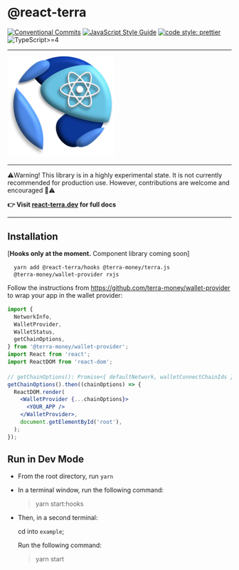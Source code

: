 # @react-terra

[![Conventional Commits](https://img.shields.io/badge/Conventional%20Commits-1.0.0-brightgreen.svg?maxAge=2592000)](https://conventionalcommits.org)
[![JavaScript Style Guide](https://img.shields.io/badge/code_style-standard-brightgreen.svg)](https://standardjs.com)
[![code style: prettier](https://img.shields.io/badge/code_style-prettier-ff69b4.svg?style=flat-square)](https://github.com/prettier/prettier)
![TypeScript>=4](https://img.shields.io/badge/TypeScript-%E2%89%A54-%233178c6)

---

[comment]: <> (![@react-terra]&#40;react-terra.svg | width = 200&#41;)
<img src="react-terra.svg" width='240' alt='react-terra logo'>

---

⚠️Warning! This library is in a highly experimental state. It is 
not currently recommended for production use. However, contributions are 
welcome and encouraged 🚀⚠️

**👉 Visit [react-terra.dev](https://react-terra.dev) for full docs**

---

## Installation

[**Hooks only at the moment.** Component library coming soon]

```shell
  yarn add @react-terra/hooks @terra-money/terra.js 
  @terra-money/wallet-provider rxjs
```

Follow the instructions from https://github.com/terra-money/wallet-provider
to wrap your app in the wallet provider:

```jsx
import {
  NetworkInfo,
  WalletProvider,
  WalletStatus,
  getChainOptions,
} from '@terra-money/wallet-provider';
import React from 'react';
import ReactDOM from 'react-dom';

// getChainOptions(): Promise<{ defaultNetwork, walletConnectChainIds }>
getChainOptions().then((chainOptions) => {
  ReactDOM.render(
    <WalletProvider {...chainOptions}>
      <YOUR_APP />
    </WalletProvider>,
    document.getElementById('root'),
  );
});
```

## Run in Dev Mode

- From the root directory, run `yarn`
- In a terminal window, run the following command: 
  > yarn start:hooks

- Then, in a second terminal:

  cd into `example`;

  Run the following command:
  > yarn start
